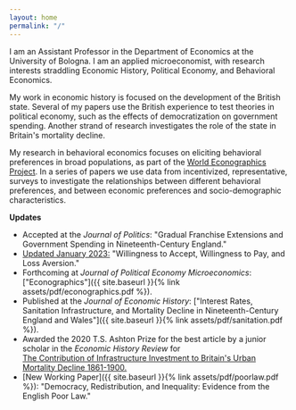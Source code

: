 ```yaml
---
layout: home
permalink: "/"
---
```


I am an Assistant Professor in the Department of Economics at the University of Bologna. I am an applied microeconomist, with research interests straddling Economic History, Political Economy, and Behavioral Economics.

My work in economic history is focused on the development of the British state. Several of my papers use the British experience to test theories in political economy, such as the effects of democratization on government spending. Another strand of research investigates the role of the state in Britain's mortality decline.

My research in behavioral economics focuses on eliciting behavioral preferences in broad populations, as part of the [World Econographics Project](http://www.its.caltech.edu/~snowberg/wep.html). In a series of papers we use data from incentivized, representative, surveys to investigate the relationships between different behavioral preferences, and between economic preferences and socio-demographic characteristics.

**Updates**

- Accepted at the  _Journal of Politics_:  "Gradual Franchise Extensions and Government Spending in Nineteenth-Century England."
- [Updated January 2023:](http://www.nber.org/papers/w30836) "Willingness to Accept, Willingness to Pay, and Loss Aversion."
- Forthcoming at _Journal of Political Economy Microeconomics_: ["Econographics"]({{ site.baseurl }}{% link assets/pdf/econographics.pdf %}). 
- Published at the _Journal of Economic History_: ["Interest Rates, Sanitation Infrastructure, and Mortality
Decline in Nineteenth-Century England and Wales"]({{ site.baseurl }}{% link assets/pdf/sanitation.pdf %}). 
- Awarded the 2020 T.S. Ashton Prize for the best article by a junior scholar in the _Economic History Review_ for <br> [The Contribution of Infrastructure Investment to Britain's Urban Mortality Decline 1861-1900.](https://onlinelibrary.wiley.com/doi/abs/10.1111/ehr.12699)
- [New Working Paper]({{ site.baseurl }}{% link assets/pdf/poorlaw.pdf %}): "Democracy, Redistribution, and Inequality: Evidence from the English Poor Law."
